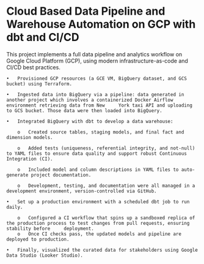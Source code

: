 # Cloud Based Data Pipeline and Warehouse Automation on GCP with dbt and CI/CD


This project implements a full data pipeline and analytics workflow on Google Cloud Platform (GCP), using modern infrastructure-as-code and CI/CD best practices.
    
    •	Provisioned GCP resources (a GCE VM, BigQuery dataset, and GCS bucket) using Terraform.

    •	Ingested data into BigQuery via a pipeline: data generated in another project which involves a containerized Docker Airflow environment retrieving data from New     York taxi API and uploading to GCS bucket. Those data were then loaded into BigQuery.

    •	Integrated BigQuery with dbt to develop a data warehouse:
        
        o	Created source tables, staging models, and final fact and dimension models.
    
        o	Added tests (uniqueness, referential integrity, and not-null) to YAML files to ensure data quality and support robust Continuous Integration (CI).
   
        o	Included model and column descriptions in YAML files to auto-generate project documentation.
    
        o	Development, testing, and documentation were all managed in a development environment, version-controlled via GitHub.

    •	Set up a production environment with a scheduled dbt job to run daily.
    
        o	Configured a CI workflow that spins up a sandboxed replica of the production process to test changes from pull requests, ensuring stability before     deployment.
        o	Once CI checks pass, the updated models and pipeline are deployed to production.

    •	Finally, visualized the curated data for stakeholders using Google Data Studio (Looker Studio).


